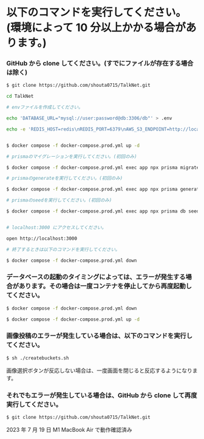 # 以下のコマンドを実行してください。(環境によって 10 分以上かかる場合があります。)

### GitHub から clone してください。(すでにファイルが存在する場合は除く)

````bash
$ git clone https://github.com/shouta0715/TalkNet.git

cd TalkNet

# envファイルを作成してください。

echo 'DATABASE_URL="mysql://user:password@db:3306/db"' > .env

echo -e 'REDIS_HOST=redis\nREDIS_PORT=6379\nAWS_S3_ENDPOINT=http://localhost:9000\nAWS_ACCESS_KEY_ID=user\nAWS_SECRET_ACCESS_KEY=password\nDATABASE_URL=mysql://user:password@db:3306/db' > .env.local
````

```bash

$ docker compose -f docker-compose.prod.yml up -d

# prismaのマイグレーションを実行してください。(初回のみ)

$ docker compose -f docker-compose.prod.yml exec app npx prisma migrate deploy

# prismaのgenerateを実行してください。(初回のみ)

$ docker compose -f docker-compose.prod.yml exec app npx prisma generate

# prismaのseedを実行してください。(初回のみ)

$ docker compose -f docker-compose.prod.yml exec app npx prisma db seed


# localhost:3000 にアクセスしてください。

open http://localhost:3000

# 終了するときは以下のコマンドを実行してください。

$ docker compose -f docker-compose.prod.yml down
````

### データベースの起動のタイミングによっては、エラーが発生する場合があります。その場合は一度コンテナを停止してから再度起動してください。

```bash
$ docker compose -f docker-compose.prod.yml down

$ docker compose -f docker-compose.prod.yml up -d
```

### 画像投稿のエラーが発生している場合は、以下のコマンドを実行してください。

```bash
$ sh ./createbuckets.sh
```

画像選択ボタンが反応しない場合は、一度画面を閉じると反応するようになります。

### それでもエラーが発生している場合は、GitHub から clone して再度実行してください。

```bash
$ git clone https://github.com/shouta0715/TalkNet.git
```

2023 年 7 月 19 日 M1 MacBook Air で動作確認済み
